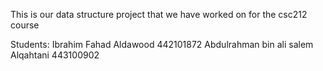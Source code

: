 This is our data structure project that we have worked on for the csc212 course  


Students: 
Ibrahim  Fahad Aldawood 442101872
Abdulrahman bin ali salem Alqahtani 443100902
